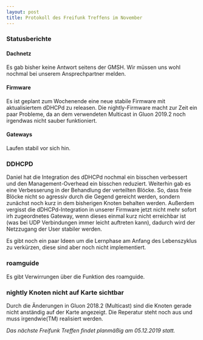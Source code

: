```yaml
---
layout: post
title: Protokoll des Freifunk Treffens im November
---
```

### Statusberichte
#### Dachnetz
Es gab bisher keine Antwort seitens der GMSH.
Wir müssen uns wohl nochmal bei unserem Ansprechpartner melden.

#### Firmware
Es ist geplant zum Wochenende eine neue stabile Firmware mit aktualisiertem dDHCPd zu releasen.
Die nightly-Firmware macht zur Zeit ein paar Probleme, da an dem verwendeten Multicast in Gluon 2019.2 noch irgendwas nicht sauber funktioniert.

#### Gateways
Laufen stabil vor sich hin.

### DDHCPD
Daniel hat die Integration des dDHCPd nochmal ein bisschen verbessert und den Management-Overhead ein bisschen reduziert.
Weiterhin gab es eine Verbesserung in der Behandlung der verteilten Blöcke. So, dass freie Blöcke nicht so agressiv durch die Gegend gereicht werden, sondern zunächst noch kurz in dem bisherigen Knoten behalten werden. Außerdem vergisst die dDHCPd-Integration in unserer Firmware jetzt nicht mehr sofort irh zugeordnetes Gateway, wenn dieses einmal kurz nicht erreichbar ist (was bei UDP Verbindungen immer leicht auftreten kann), dadurch wird der Netzzugang der User stabiler werden.

Es gibt noch ein paar Ideen um die Lernphase am Anfang des Lebenszyklus zu verkürzen, diese sind aber noch nicht implementiert.

### roamguide
Es gibt Verwirrungen über die Funktion des roamguide. 


### nightly Knoten nicht auf Karte sichtbar
Durch die Änderungen in Gluon 2018.2 (Multicast) sind die Knoten gerade nicht anständig auf der Karte angezeigt. Die Reperatur steht noch aus und muss irgendwie(TM) realisiert werden.


*Das nächste Freifunk Treffen findet planmäßig am 05.12.2019 statt.*
 
